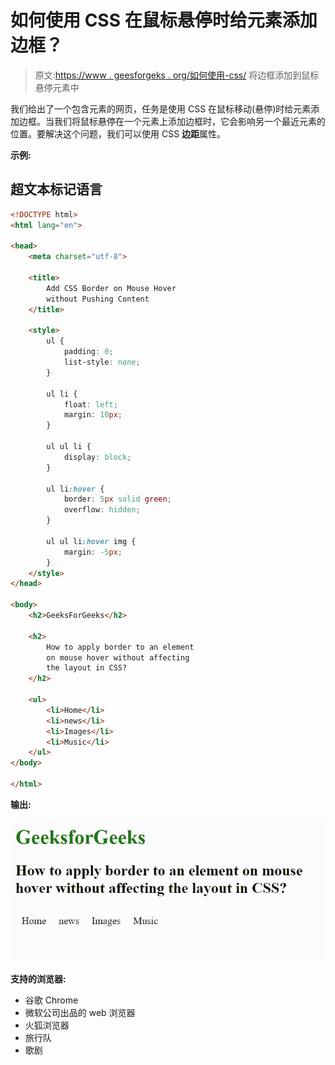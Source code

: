 # 如何使用 CSS 在鼠标悬停时给元素添加边框？

> 原文:[https://www . geesforgeks . org/如何使用-css/](https://www.geeksforgeeks.org/how-to-add-border-to-an-element-on-mouse-hover-using-css/) 将边框添加到鼠标悬停元素中

我们给出了一个包含元素的网页，任务是使用 CSS 在鼠标移动(悬停)时给元素添加边框。当我们将鼠标悬停在一个元素上添加边框时，它会影响另一个最近元素的位置。要解决这个问题，我们可以使用 CSS **边距**属性。

**示例:**

## 超文本标记语言

```html
<!DOCTYPE html>
<html lang="en">

<head>
    <meta charset="utf-8">

    <title>
        Add CSS Border on Mouse Hover 
        without Pushing Content
    </title>

    <style>
        ul {
            padding: 0;
            list-style: none;
        }

        ul li {
            float: left;
            margin: 10px;
        }

        ul ul li {
            display: block;
        }

        ul li:hover {
            border: 5px solid green;
            overflow: hidden;
        }

        ul ul li:hover img {
            margin: -5px;
        }
    </style>
</head>

<body>
    <h2>GeeksForGeeks</h2>

    <h2>
        How to apply border to an element 
        on mouse hover without affecting 
        the layout in CSS?
    </h2>

    <ul>
        <li>Home</li>
        <li>news</li>
        <li>Images</li>
        <li>Music</li>
    </ul>
</body>

</html>
```

**输出:**

![](img/fe41075df20482c13ebb9e23686e5797.png)

**支持的浏览器:**

*   谷歌 Chrome
*   微软公司出品的 web 浏览器
*   火狐浏览器
*   旅行队
*   歌剧